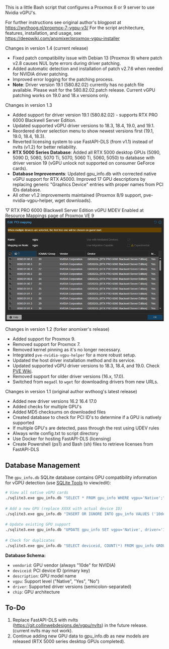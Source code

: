 This is a little Bash script that configures a Proxmox 8 or 9 server to use Nvidia vGPU's. 

For further instructions see original author's blogpost at https://wvthoog.nl/proxmox-7-vgpu-v3/
For the script architecture, features, installation, and usage, see https://deepwiki.com/anomixer/proxmox-vgpu-installer

Changes in version 1.4 (current release)
- Fixed patch compatibility issue with Debian 13 (Proxmox 9) where patch v2.8 causes NUL byte errors during driver patching.
- Added automatic detection and installation of patch v2.7.6 when needed for NVIDIA driver patching.
- Improved error logging for the patching process.
- **Note**: Driver version 19.1 (580.82.02) currently has no patch file available. Please wait for the 580.82.02.patch release. Current vGPU patching works on 19.0 and 18.x versions only.

Changes in version 1.3
- Added support for driver version 19.1 (580.82.02) - supports RTX PRO 6000 Blackwell Server Edition.
- Updated supported vGPU driver versions to 18.3, 18.4, 19.0, and 19.1.
- Reordered driver selection menu to show newest versions first (19.1, 19.0, 18.4, 18.3).
- Reverted licensing system to use FastAPI-DLS (from v1.1) instead of nvlts (v1.2) for better reliability.
- **RTX 5000 Series Database**: Added all RTX 5000 desktop GPUs (5090, 5090 D, 5080, 5070 Ti, 5070, 5060 Ti, 5060, 5050) to database with driver version 19 (vGPU unlock not supported on consumer GeForce cards).
- **Database Improvements**: Updated gpu_info.db with corrected native vGPU support for RTX A5000. Improved 17 GPU descriptions by replacing generic "Graphics Device" entries with proper names from PCI IDs database.
- All other v1.2 improvements maintained (Proxmox 8/9 support, pve-nvidia-vgpu-helper, wget downloads).

▽ RTX PRO 6000 Blackwell Server Edition vGPU MDEV Enabled at Resource Mappings page of Proxmox VE 9
![vgpu](pic/vgpu-rtxpro6kbwse-pcimapping.png)


Changes in version 1.2 (forker anomixer's release)
- Added support for Proxmox 9.
- Removed support for Proxmox 7.
- Removed kernel pinning as it's no longer necessary.
- Integrated `pve-nvidia-vgpu-helper` for a more robust setup.
- Updated the host driver installation method and its service.
- Updated supported vGPU driver versions to 18.3, 18.4, and 19.0. Check [PVE Wiki](https://pve.proxmox.com/wiki/NVIDIA_vGPU_on_Proxmox_VE#Software_Versions).
- Removed support for older driver versions (16.x, 17.0).
- Switched from `megadl` to `wget` for downloading drivers from new URLs.

Changes in version 1.1 (original author wvthoog's latest release)
- Added new driver versions
    16.2
    16.4
    17.0
- Added checks for multiple GPU's
- Added MD5 checksums on downloaded files
- Created database to check for PCI ID's to determine if a GPU is natively supported
- If multiple GPU's are detected, pass through the rest using UDEV rules
- Always write config.txt to script directory
- Use Docker for hosting FastAPI-DLS (licensing)
- Create Powershell (ps1) and Bash (sh) files to retrieve licenses from FastAPI-DLS

## Database Management

The `gpu_info.db` SQLite database contains GPU compatibility information for vGPU detection (use [SQLite Tools](https://sqlite.org/download.html) to view/edit):

```bash
# View all native vGPU cards
./sqlite3.exe gpu_info.db "SELECT * FROM gpu_info WHERE vgpu='Native';"

# Add a new GPU (replace XXXX with actual device ID)
./sqlite3.exe gpu_info.db "INSERT OR IGNORE INTO gpu_info VALUES ('10de', 'XXXX', 'GPU Name', 'Native', '19;18;17', 'Architecture');"

# Update existing GPU support
./sqlite3.exe gpu_info.db "UPDATE gpu_info SET vgpu='Native', driver='19;18;17' WHERE deviceid='XXXX';"

# Check for duplicates
./sqlite3.exe gpu_info.db "SELECT deviceid, COUNT(*) FROM gpu_info GROUP BY deviceid HAVING COUNT(*) > 1;"
```

**Database Schema:**
- `vendorid`: GPU vendor (always "10de" for NVIDIA)
- `deviceid`: PCI device ID (primary key)
- `description`: GPU model name
- `vgpu`: Support level ("Native", "Yes", "No")
- `driver`: Supported driver versions (semicolon-separated)
- `chip`: GPU architecture

## To-Do
1.  Replace FastAPI-DLS with nvlts (https://git.collinwebdesigns.de/vgpu/nvlts) in the future release. (current nvlts may not work).
2.  Continue adding new GPU data to gpu_info.db as new models are released (RTX 5000 series desktop GPUs completed).




